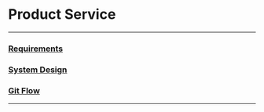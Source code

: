 # Product Service

---

### [Requirements](docs/REQUIREMENTS.md)

### [System Design](docs/SYSTEM-DESIGN.md)

### [Git Flow](docs/GITFLOW.md)

---

